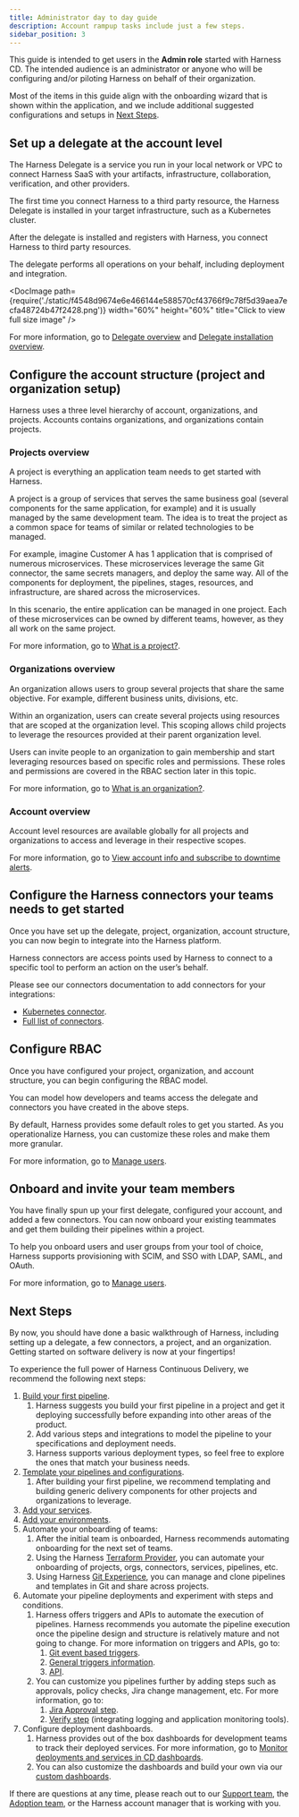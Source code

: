 ```yaml
---
title: Administrator day to day guide
description: Account rampup tasks include just a few steps.
sidebar_position: 3
---
```


This guide is intended to get users in the **Admin role** started with Harness CD. The intended audience is an administrator or anyone who will be configuring and/or piloting Harness on behalf of their organization.

Most of the items in this guide align with the onboarding wizard that is shown within the application, and we include additional suggested configurations and setups in [Next Steps](#next-steps).


## Set up a delegate at the account level

The Harness Delegate is a service you run in your local network or VPC to connect Harness SaaS with your artifacts, infrastructure, collaboration, verification, and other providers. 

The first time you connect Harness to a third party resource, the Harness Delegate is installed in your target infrastructure, such as a Kubernetes cluster. 

After the delegate is installed and registers with Harness, you connect Harness to third party resources. 

The delegate performs all operations on your behalf, including deployment and integration.

<DocImage path={require('./static/f4548d9674e6e466144e588570cf43766f9c78f5d39aea7ecfa48724b47f2428.png')} width="60%" height="60%" title="Click to view full size image" />  

For more information, go to [Delegate overview](https://developer.harness.io/docs/platform/delegates/delegate-concepts/delegate-overview/#install-a-delegate) and [Delegate installation overview](https://developer.harness.io/docs/platform/delegates/install-delegates/overview/).

## Configure the account structure (project and organization setup)

Harness uses a three level hierarchy of account, organizations, and projects. Accounts contains organizations, and organizations contain projects.

### Projects overview

A project is everything an application team needs to get started with Harness.

A project is a group of services that serves the same business goal (several components for the same application, for example) and it is usually managed by the same development team. The idea is to treat the project as a common space for teams of similar or related technologies to be managed.

For example, imagine Customer A has 1 application that is comprised of numerous microservices. These microservices leverage the same Git connector, the same secrets managers, and deploy the same way. All of the components for deployment, the pipelines, stages, resources, and infrastructure, are shared across the microservices. 

In this scenario, the entire application can be managed in one project. Each of these microservices can be owned by different teams, however, as they all work on the same project.

For more information, go to [What is a project?](https://developer.harness.io/docs/platform/organizations-and-projects/projects-and-organizations/#what-is-a-project).


### Organizations overview

An organization allows users to group several projects that share the same objective. For example, different business units, divisions, etc. 

Within an organization, users can create several projects using resources that are scoped at the organization level. This scoping allows child projects to leverage the resources provided at their parent organization level.

Users can invite people to an organization to gain membership and start leveraging resources based on specific roles and permissions. These roles and permissions are covered in the RBAC section later in this topic.

For more information, go to [What is an organization?](https://developer.harness.io/docs/platform/organizations-and-projects/projects-and-organizations/#what-is-an-organization).

### Account overview

Account level resources are available globally for all projects and organizations to access and leverage in their respective scopes.

For more information, go to [View account info and subscribe to downtime alerts](https://developer.harness.io/docs/platform/get-started/view-account-info-and-subscribe-to-alerts/).

## Configure the Harness connectors your teams needs to get started

Once you have set up the delegate, project, organization, account structure, you can now begin to integrate into the Harness platform. 

Harness connectors are access points used by Harness to connect to a specific tool to perform an action on the user’s behalf.

Please see our connectors documentation to add connectors for your integrations:

- [Kubernetes connector](https://developer.harness.io/docs/platform/connectors/cloud-providers/add-a-kubernetes-cluster-connector).
- [Full list of connectors](https://developer.harness.io/docs/category/connectors).

## Configure RBAC

Once you have configured your project, organization, and account structure, you can begin configuring the RBAC model. 

You can model how developers and teams access the delegate and connectors you have created in the above steps. 

By default, Harness provides some default roles to get you started. As you operationalize Harness, you can customize these roles and make them more granular.

For more information, go to [Manage users](https://developer.harness.io/docs/platform/role-based-access-control/add-users).

## Onboard and invite your team members

You have finally spun up your first delegate, configured your account, and added a few connectors. You can now onboard your existing teammates and get them building their pipelines within a project. 

To help you onboard users and user groups from your tool of choice, Harness supports provisioning with SCIM, and SSO with LDAP, SAML, and OAuth.

For more information, go to [Manage users](https://developer.harness.io/docs/platform/role-based-access-control/add-users).

## Next Steps

By now, you should have done a basic walkthrough of Harness, including setting up a delegate, a few connectors, a project, and an organization. Getting started on software delivery is now at your fingertips!

To experience the full power of Harness Continuous Delivery, we recommend the following next steps:

1. [Build your first pipeline](/docs/category/deploy-services-on-different-platforms).
   1. Harness suggests you build your first pipeline in a project and get it deploying successfully before expanding into other areas of the product. 
   2. Add various steps and integrations to model the pipeline to your specifications and deployment needs.
   3. Harness supports various deployment types, so feel free to explore the ones that match your business needs.
2. [Template your pipelines and configurations](/docs/platform/templates/template/).
   1. After building your first pipeline, we recommend templating and building generic delivery components for other projects and organizations to leverage. 
3. [Add your services](/docs/continuous-delivery/x-platform-cd-features/services/create-services). 
4. [Add your environments](/docs/continuous-delivery/x-platform-cd-features/environments/create-environments). 
5. Automate your onboarding of teams:
   1. After the initial team is onboarded, Harness recommends automating onboarding for the next set of teams.
   2. Using the Harness [Terraform Provider](/docs/platform/get-started/tutorials/onboard-terraform-provider), you can automate your onboarding of projects, orgs, connectors, services, pipelines, etc. 
   3. Using Harness [Git Experience](/docs/platform/git-experience/git-experience-overview), you can manage and clone pipelines and templates in Git and share across projects. 
6.  Automate your pipeline deployments and experiment with steps and conditions.
    1.  Harness offers triggers and APIs to automate the execution of pipelines. Harness recommends you automate the pipeline execution once the pipeline design and structure is relatively mature and not going to change. For more information on triggers and APIs, go to:
        1.  [Git event based triggers](/docs/platform/triggers/triggering-pipelines).  
        2.  [General triggers information](/docs/category/triggers).  
        3.  [API](https://apidocs.harness.io/tag/Pipeline-Execute#operation/postPipelineExecuteWithInputSetList). 
    2.  You can customize you pipelines further by adding steps such as approvals, policy checks, Jira change management, etc. For more information, go to:
        1.  [Jira Approval step](/docs/platform/approvals/adding-jira-approval-stages). 
        2.  [Verify step](/docs/continuous-delivery/verify/cv-getstarted/configure-first-cv) (integrating logging and application monitoring tools). 
7.  Configure deployment dashboards.
    1.  Harness provides out of the box dashboards for development teams to track their deployed services. For more information, go to [Monitor deployments and services in CD dashboards](/docs/continuous-delivery/monitor-deployments/monitor-cd-deployments). 
    2.  You can also customize the dashboards and build your own via our [custom dashboards](/docs/platform/dashboards/create-dashboards). 

If there are questions at any time, please reach out to our [Support team](mailto:support@harness.io), the [Adoption team](mailto:customeradoption@harness.io), or the Harness account manager that is working with you. 